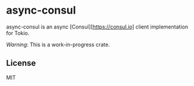 # async-consul
async-consul is an async [Consul][https://consul.io] client implementation for Tokio.

*Warning*: This is a work-in-progress crate.

## License
MIT